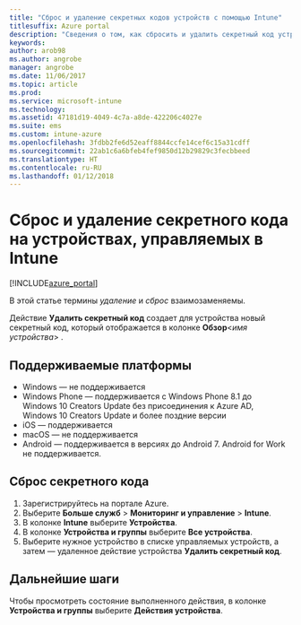 ```yaml
---
title: "Сброс и удаление секретных кодов устройств с помощью Intune"
titlesuffix: Azure portal
description: "Сведения о том, как сбросить и удалить секретный код устройств, управляемых в Intune."
keywords: 
author: arob98
ms.author: angrobe
manager: angrobe
ms.date: 11/06/2017
ms.topic: article
ms.prod: 
ms.service: microsoft-intune
ms.technology: 
ms.assetid: 47181d19-4049-4c7a-a8de-422206c4027e
ms.suite: ems
ms.custom: intune-azure
ms.openlocfilehash: 3fdbb2fe6d52eaff8844ccfe14cef6c15a31cdff
ms.sourcegitcommit: 22ab1c6a6bfeb4fef9850d12b29829c3fecbbeed
ms.translationtype: HT
ms.contentlocale: ru-RU
ms.lasthandoff: 01/12/2018
---
```

# <a name="reset-and-remove-the-passcode-on-intune-managed-devices"></a>Сброс и удаление секретного кода на устройствах, управляемых в Intune


[!INCLUDE[azure_portal](./includes/azure_portal.md)]

В этой статье термины *удаление* и *сброс* взаимозаменяемы.

Действие **Удалить секретный код** создает для устройства новый секретный код, который отображается в колонке  **Обзор**<*имя устройства*> .

## <a name="supported-platforms"></a>Поддерживаемые платформы

- Windows — не поддерживается
- Windows Phone — поддерживается с Windows Phone 8.1 до Windows 10 Creators Update без присоединения к Azure AD, Windows 10 Creators Update и более поздние версии
- iOS — поддерживается
- macOS — не поддерживается
- Android — поддерживается в версиях до Android 7. Android for Work не поддерживается.

## <a name="how-to-reset-a-passcode"></a>Сброс секретного кода

1. Зарегистрируйтесь на портале Azure.
2. Выберите **Больше служб** > **Мониторинг и управление** > **Intune**.
3. В колонке **Intune** выберите **Устройства**.
4. В колонке **Устройства и группы** выберите **Все устройства**.
5. Выберите нужное устройство в списке управляемых устройств, а затем — удаленное действие устройства **Удалить секретный код**.

## <a name="next-steps"></a>Дальнейшие шаги

Чтобы просмотреть состояние выполненного действия, в колонке **Устройства и группы** выберите **Действия устройства**.
